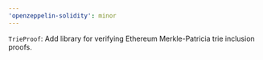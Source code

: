```yaml
---
'openzeppelin-solidity': minor
---
```


`TrieProof`: Add library for verifying Ethereum Merkle-Patricia trie inclusion proofs.
